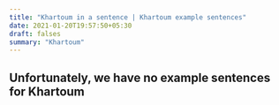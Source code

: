 ```yaml
---
title: "Khartoum in a sentence | Khartoum example sentences"
date: 2021-01-20T19:57:50+05:30
draft: falses
summary: "Khartoum"
---
```

## Unfortunately, we have no example sentences for Khartoum                 

